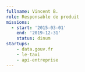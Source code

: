 ```yaml
---
fullname: Vincent B.
role: Responsable de produit
missions:
  - start: '2015-03-01'
    end: '2019-12-31'
    status: dinum
startups:
    - data.gouv.fr
    - le-taxi
    - api-entreprise
---
```

